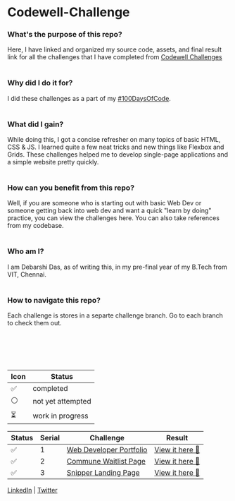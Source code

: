 # Codewell-Challenge

### What's the purpose of this repo?  
Here, I have linked and organized my source code, assets, and final result link for all the challenges that I have completed from [Codewell Challenges](https://www.codewell.cc/challenges)<br><br>

### Why did I do it for?  
I did these challenges as a part of my [#100DaysOfCode](https://twitter.com/search?q=%23100DaysOfCode%20from%3A%40thedebarshidas&src=typed_query&f=livep).<br><br>

### What did I gain?  
While doing this, I got a concise refresher on many topics of basic HTML, CSS & JS. I learned quite a few neat tricks and new things like Flexbox and Grids. These challenges helped me to develop single-page applications and a simple website pretty quickly.<br><br>

### How can you benefit from this repo?   
Well, if you are someone who is starting out with basic Web Dev or someone getting back into web dev and want a quick "learn by doing" practice, you can view the challenges here. You can also take references from my codebase.<br><br>

### Who am I?  
I am Debarshi Das, as of writing this, in my pre-final year of my B.Tech from VIT, Chennai.
<br><br>

### How to navigate this repo?  
Each challenge is stores in a separte challenge branch. Go to each branch to check them out.

<br><br><br><br> 
  

| Icon | Status |
---- | ----
✅ | completed
⚪ | not yet attempted
⏳ | work in progress

| Status | Serial | Challenge | Result |
---- | ---- | ---- | ---- 
✅ | 1 | [Web Developer Portfolio](https://www.codewell.cc/challenges/web-developer-portfolio--617d4897a383e41090a3e46f) | [View it here 📃](https://codewell-web-dev-portfolio.netlify.app) |
✅ | 2 | [Commune Waitlist Page](https://www.codewell.cc/challenges/commune-waitlist-page--608d9565747bad001532bd64) | [View it here 📃](https://codewell-commune-waitlistpage.netlify.app/) |
✅ | 3 | [Snipper Landing Page](https://www.codewell.cc/challenges/snipper-landing-page--608bbe67e0984a001540d79b) | [View it here 📃](https://snipper-landing-codewell.netlify.app/) |




[LinkedIn](https://www.linkedin.com/in/thedebarshidas/) | [Twitter](https://twitter.com/thedebarshidas)
